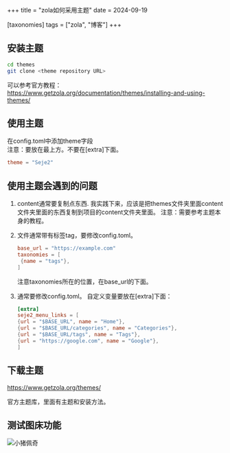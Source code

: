 +++
title = "zola如何采用主题"
date = 2024-09-19

[taxonomies]
tags = ["zola", "博客"]
+++

## 安装主题
```bash
cd themes
git clone <theme repository URL>
```

可以参考官方教程：
https://www.getzola.org/documentation/themes/installing-and-using-themes/

## 使用主题
在config.toml中添加theme字段<br>
注意：要放在最上方。不要在[extra]下面。
```toml
theme = "Seje2"
```

## 使用主题会遇到的问题
1. content通常要复制点东西.
   我实践下来，应该是把themes文件夹里面content文件夹里面的东西复制到项目的content文件夹里面。
   注意：需要参考主题本身的教程。

2. 文件通常带有标签tag，要修改config.toml。
   ```toml
   base_url = "https://example.com"
   taxonomies = [
    {name = "tags"},
   ]
   ```
   注意taxonomies所在的位置，在base_url的下面。

3. 通常要修改config.toml。
   自定义变量要放在[extra]下面：
    ```toml
    [extra]
    seje2_menu_links = [
    {url = "$BASE_URL", name = "Home"},
    {url = "$BASE_URL/categories", name = "Categories"},
    {url = "$BASE_URL/tags", name = "Tags"},
    {url = "https://google.com", name = "Google"},
    ]
    ```

## 下载主题
https://www.getzola.org/themes/

官方主题库，里面有主题和安装方法。

## 测试图床功能
![小猪佩奇](http://cdn.linxz.online/pig.jpg)